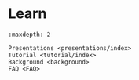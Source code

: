 # Learn

```{toctree}
:maxdepth: 2

Presentations <presentations/index>
Tutorial <tutorial/index>
Background <background>
FAQ <FAQ>
